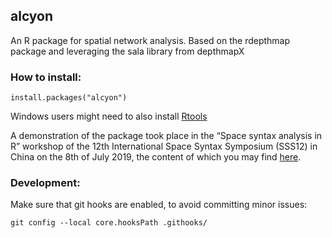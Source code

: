 ## alcyon
An R package for spatial network analysis. Based on the rdepthmap package and leveraging the sala library from depthmapX

### How to install:
```
install.packages("alcyon")
```
Windows users might need to also install [Rtools](https://cran.r-project.org/bin/windows/Rtools/)

A demonstration of the package took place in the “Space syntax analysis in R” workshop of the 12th International Space Syntax Symposium (SSS12) in China on the 8th of July 2019, the content of which you may find [here](https://github.com/pklampros/12_sss_workshop).

### Development:
Make sure that git hooks are enabled, to avoid committing minor issues:
```
git config --local core.hooksPath .githooks/
```
